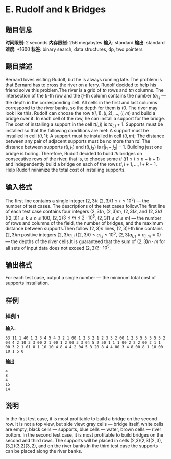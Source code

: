 # E. Rudolf and k Bridges

## 题目信息

**时间限制**: 2 seconds
**内存限制**: 256 megabytes
**输入**: standard
**输出**: standard
**难度**: *1600
**标签**: binary search, data structures, dp, two pointers

## 题目描述

Bernard loves visiting Rudolf, but he is always running late. The problem is that Bernard has to cross the river on a ferry. Rudolf decided to help his friend solve this problem.The river is a grid of $t$$n$ rows and $t$$m$ columns. The intersection of the $t$$i$-th row and the $t$$j$-th column contains the number $t$$a_{i,j}$ — the depth in the corresponding cell. All cells in the first and last columns correspond to the river banks, so the depth for them is $t$$0$. The river may look like this. Rudolf can choose the row $t$$(i,1), (i,2), \ldots, (i,m)$ and build a bridge over it. In each cell of the row, he can install a support for the bridge. The cost of installing a support in the cell $t$$(i,j)$ is $t$$a_{i,j}+1$. Supports must be installed so that the following conditions are met: A support must be installed in cell $t$$(i,1)$; A support must be installed in cell $t$$(i,m)$; The distance between any pair of adjacent supports must be no more than $t$$d$. The distance between supports $t$$(i, j_1)$ and $t$$(i, j_2)$ is $t$$|j_1 - j_2| - 1$. Building just one bridge is boring. Therefore, Rudolf decided to build $t$$k$ bridges on consecutive rows of the river, that is, to choose some $t$$i$ ($t$$1 \le i \le n - k + 1$) and independently build a bridge on each of the rows $t$$i, i + 1, \ldots, i + k - 1$. Help Rudolf minimize the total cost of installing supports.

## 输入格式

The first line contains a single integer $(2, 3)$$t$ $(2, 3)$$(1 \le t \le 10^3)$ — the number of test cases. The descriptions of the test cases follow.The first line of each test case contains four integers $(2, 3)$$n$, $(2, 3)$$m$, $(2, 3)$$k$, and $(2, 3)$$d$ ($(2, 3)$$1 \le k \le n \le 100$, $(2, 3)$$3 \le m \le 2 \cdot 10^5$, $(2, 3)$$1 \le d \le m$) — the number of rows and columns of the field, the number of bridges, and the maximum distance between supports.Then follow $(2, 3)$$n$ lines, $(2, 3)$$i$-th line contains $(2, 3)$$m$ positive integers $(2, 3)$$a_{i, j}$ ($(2, 3)$$0 \le a_{i, j} \le 10^6$, $(2, 3)$$a_{i, 1} = a_{i, m} = 0$) — the depths of the river cells.It is guaranteed that the sum of $(2, 3)$$n \cdot m$ for all sets of input data does not exceed $(2, 3)$$2 \cdot 10^5$.

## 输出格式

For each test case, output a single number — the minimum total cost of supports installation.

## 样例

### 样例 1

**输入:**
```
53 11 1 40 1 2 3 4 5 4 3 2 1 00 1 2 3 2 1 2 3 3 2 00 1 2 3 5 5 5 5 5 2 04 4 2 10 3 3 00 2 1 00 1 2 00 3 3 04 5 2 50 1 1 1 00 2 2 2 00 2 1 1 00 3 2 1 01 8 1 10 10 4 8 4 4 2 04 5 3 20 8 4 4 00 3 4 8 00 8 1 10 00 10 1 5 0
```

**输出:**
```
4
8
4
15
14
```

## 说明

In the first test case, it is most profitable to build a bridge on the second row. It is not a top view, but side view: gray cells — bridge itself, white cells are empty, black cells — supports, blue cells — water, brown cells — river bottom. In the second test case, it is most profitable to build bridges on the second and third rows. The supports will be placed in cells (2,3)(2,3)$(2, 3)$, (3,2)(3,2)$(3, 2)$, and on the river banks.In the third test case the supports can be placed along the river banks.
